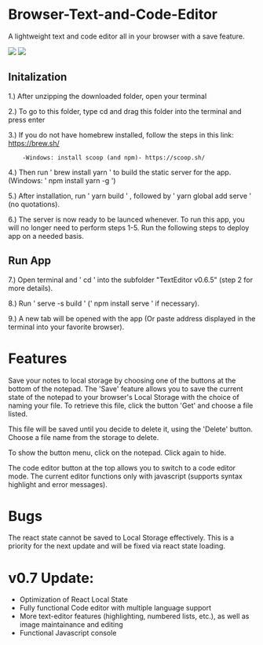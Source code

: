 # Browser-Text-and-Code-Editor
A lightweight text and code editor all in your browser with a save feature.

<img src='https://i.imgur.com/OsVAuN7.png'>

<img src='https://i.imgur.com/DdJzXNA.png'>


## Initalization

1.) After unzipping the downloaded folder, open your terminal 

2.) To go to this folder, type cd and drag this folder into the terminal and press enter

3.) If you do not have homebrew installed, follow the steps in this link:
    https://brew.sh/        
        
        -Windows: install scoop (and npm)- https://scoop.sh/
    
4.) Then run ' brew install yarn ' to build the static server for the app. (Windows: ' npm install yarn -g ')

5.) After installation, run  ' yarn build ' , followed by ' yarn global add serve ' (no quotations).
 
6.) The server is now ready to be launced whenever. To run this app, you will no longer need to perform steps 1-5. Run the following steps to deploy app on a needed basis.


## Run App

7.) Open terminal and ' cd ' into the subfolder "TextEditor v0.6.5" (step 2 for more details).

8.) Run ' serve -s build ' (' npm install serve ' if necessary).

9.) A new tab will be opened with the app (Or paste address displayed in the terminal into your favorite browser).


# Features

Save your notes to local storage by choosing one of the buttons at the bottom of the notepad. The 'Save' feature allows you to save the current state of the notepad to your browser's Local Storage with the choice of naming your file. To retrieve this file, click the button 'Get' and choose a file listed.

This file will be saved until you decide to delete it, using the 'Delete' button. Choose a file name from the storage to delete.

To show the button menu, click on the notepad. Click again to hide.

The code editor button at the top allows you to switch to a code editor mode. The current editor functions only with javascript (supports syntax highlight and error messages).


# Bugs

The react state cannot be saved to Local Storage effectively. This is a priority for the next update and will be fixed via react state loading.


# v0.7 Update:

- Optimization of React Local State
- Fully functional Code editor with multiple language support
- More text-editor features (highlighting, numbered lists, etc.), as well as image  maintainance and editing
- Functional Javascript console
